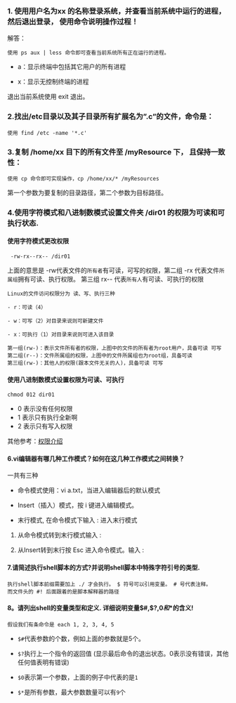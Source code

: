 ### 1. 使用用户名为xx 的名称登录系统，并查看当前系统中运行的进程， 然后退出登录， 使用命令说明操作过程！

解答：

    使用 ps aux | less 命令即可查看当前系统所有正在运行的进程。

- a：显示终端中包括其它用户的所有进程

- x：显示无控制终端的进程

退出当前系统使用 exit 退出。

### 2.找出/etc目录以及其子目录所有扩展名为”.c”的文件，命令是：

    使用 find /etc -name '*.c'

### 3.复制 /home/xx 目下的所有文件至 /myResource 下， 且保持一致性： 

    使用 cp 命令即可实现操作，cp /home/xx/* /myResources

第一个参数为要复制的目录路径，第二个参数为目标路径。

### 4.使用字符模式和八进制数模式设置文件夹 /dir01 的权限为可读和可执行状态.

#### **使用字符模式更改权限**
    
     -rw-rx--rx-- /dir01

上面的意思是 -rw代表文件的`所有者`有可读，可写的权限，第二组 -rx 代表文件`所属组`拥有可读、执行权限。
第三组 rx-- 代表`所有人`有可读、可执行的权限
```
Linux的文件访问权限分为 读、写、执行三种

- r：可读（4）

- w：可写（2）对目录来说则可新建文件

- x：可执行（1）对目录来说则可进入该目录

第一组(rw-)：表示文件所有者的权限，上图中的文件的所有者为root用户，具备可读 可写
第二组(r--)：文件所属组的权限，上图中的文件所属组也为root组，具备可读
第三组(rw-)：其他人的权限(跟本文件无关的人)，具备可读 可写
```

#### **使用八进制数模式设置权限为可读、可执行**

    chmod 012 dir01

- 0 表示没有任何权限
- 1 表示只有执行全新啊
- 2 表示只有写入权限

其他参考：[权限介绍](https://blog.csdn.net/hnhygkx/article/details/104280304)

#### 6.vi编辑器有哪几种工作模式？如何在这几种工作模式之间转换？

一共有三种

- 命令模式使用：vi a.txt，当进入编辑器后的默认模式

- Insert（插入）模式，按 i 键进入编辑模式。

- 末行模式, 在命令模式下输入 : 进入末行模式 

1. 从命令模式转到末行模式输入 :

2. 从Insert转到末行按 Esc 进入命令模式。输入 :

#### 7.请简述执行shell脚本的方式?并说明shell脚本中特殊字符引号的类型.

    执行shell脚本前缀需要加上 ./ 才会执行。 $ 符号可以引用变量。 # 号代表注释。
    而文件头的 #! 后面跟着的是脚本解释器的路径

#### 8。请列出shell的变量类型和定义. 详细说明变量$#,$?,$0和$*的含义!

    假设我们有条命令是 each 1, 2, 3, 4, 5

- `$#`代表参数的个数，例如上面的参数就是5个。

- `$?`执行上一个指令的返回值 (显示最后命令的退出状态。0表示没有错误，其他任何值表明有错误)

- `$0`表示第一个参数，上面的例子中代表的是`1`

- `$*`是所有参数，最大参数数量可以有`9`个